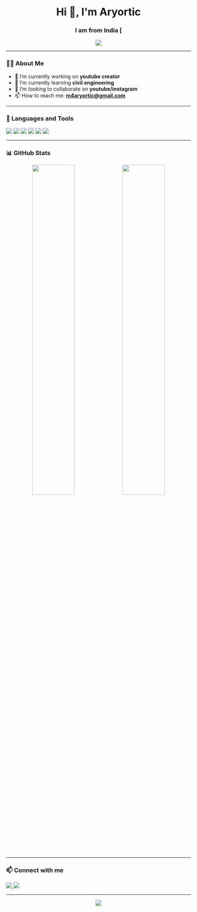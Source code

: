 <!-- Profile README.md -->

<h1 align="center">Hi 👋, I'm Aryortic</h1>
<h3 align="center">I am from India [</h3>

<p align="center">
  <img src="https://readme-typing-svg.herokuapp.com?font=Fira+Code&duration=2000&pause=1000&color=F77F00&center=true&vCenter=true&width=435&lines=Welcome+to+my+GitHub!;I+love+coding+%F0%9F%92%BB;Let's+build+something+awesome!">
</p>

---

### 👨‍💻 About Me
- 🔭 I’m currently working on **youtube creator**
- 🌱 I’m currently learning **civil engineering**
- 👯 I’m looking to collaborate on **youtube/instagram**
- 📫 How to reach me: **m4aryortic@gmail.com**

---

### 🚀 Languages and Tools
<p>
  <img src="https://img.shields.io/badge/-Python-05122A?style=flat&logo=python" />
  <img src="https://img.shields.io/badge/-JavaScript-05122A?style=flat&logo=javascript" />
  <img src="https://img.shields.io/badge/-React-05122A?style=flat&logo=react" />
  <img src="https://img.shields.io/badge/-Node.js-05122A?style=flat&logo=node.js" />
  <img src="https://img.shields.io/badge/-Git-05122A?style=flat&logo=git" />
  <img src="https://img.shields.io/badge/-GitHub-05122A?style=flat&logo=github" />
</p>

---

### 📊 GitHub Stats
<p align="center">
  <img src="https://github-readme-stats.vercel.app/api?username=yourusername&show_icons=true&theme=radical" width="48%" />
  <img src="https://github-readme-stats.vercel.app/api/top-langs/?username=yourusername&layout=compact&theme=radical" width="48%" />
</p>

---

### 📫 Connect with me
<p>
  <a href="" target="_blank" http://instagram.com/aryortic__?igsh=N2lpcjhvMGZpejkz
    <img src="https://img.shields.io/badge/-LinkedIn-blue?style=flat&logo=linkedin" />
  </a>
  <a href="mailto:youremail@example.com">
    <img src="https://img.shields.io/badge/-Gmail-red?style=flat&logo=gmail" />
  </a>
  <a href="https://twitter.com/yourhandle" target="_blank">
    <img src="https://img.shields.io/badge/-Twitter-1DA1F2?style=flat&logo=twitter" />
  </a>
</p>

---

<p align="center">
  <img src="https://github-profile-trophy.vercel.app/?username=yourusername&theme=dracula" />
</p>



